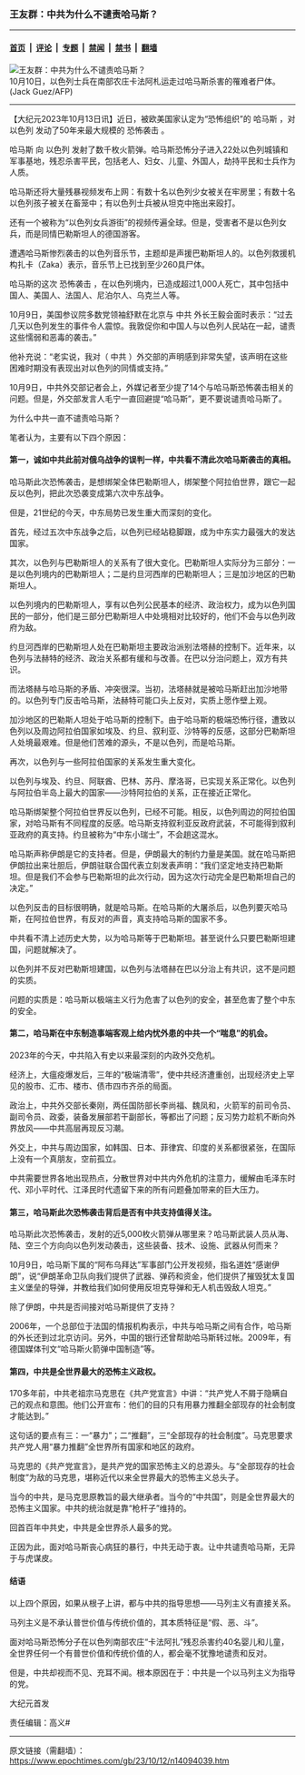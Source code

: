 ### 王友群：中共为什么不谴责哈马斯？

---

#### [首页](../../../..?n14094039) &nbsp;|&nbsp; [评论](../../../../../epoch-comment?n14094039) &nbsp;|&nbsp; [专题](../../../../../epoch-special?n14094039) &nbsp;|&nbsp; [禁闻](../../../../../epoch-news?n14094039) &nbsp;|&nbsp; [禁书](../../../../../books?n14094039) &nbsp;|&nbsp; [翻墙](https://github.com/gfw-breaker/nogfw/blob/master/README.md?n14094039)


<div><img alt="王友群：中共为什么不谴责哈马斯？" class="attachment-djy_600_400 size-djy_600_400 wp-post-image" src="https://i.epochtimes.com/assets/uploads/2023/10/id14094040-000_33XW38F-600x400-1.jpg"/>
<div class="caption">
 10月10日，以色列士兵在南部农庄卡法阿札运走过哈马斯杀害的罹难者尸体。(Jack Guez/AFP)
</div></div><hr/><div class="post_content" id="artbody" itemprop="articleBody">
 <!-- article content begin -->
 <p>
  【大纪元2023年10月13日讯】近日，被欧美国家认定为“恐怖组织”的
  <ok href="https://www.epochtimes.com/gb/tag/%E5%93%88%E9%A9%AC%E6%96%AF.html">
   哈马斯
  </ok>
  ，对
  <ok href="https://www.epochtimes.com/gb/tag/%E4%BB%A5%E8%89%B2%E5%88%97.html">
   以色列
  </ok>
  发动了50年来最大规模的
  <ok href="https://www.epochtimes.com/gb/tag/%E6%81%90%E6%80%96%E8%A2%AD%E5%87%BB.html">
   恐怖袭击
  </ok>
  。
 </p>
 <p>
  <ok href="https://www.epochtimes.com/gb/tag/%E5%93%88%E9%A9%AC%E6%96%AF.html">
   哈马斯
  </ok>
  向
  <ok href="https://www.epochtimes.com/gb/tag/%E4%BB%A5%E8%89%B2%E5%88%97.html">
   以色列
  </ok>
  发射了数千枚火箭弹。哈马斯恐怖分子进入22处以色列城镇和军事基地，残忍杀害平民，包括老人、妇女、儿童、外国人，劫持平民和士兵作为人质。
 </p>
 <p>
  哈马斯还将大量残暴视频发布上网：有数十名以色列少女被关在牢房里；有数十名以色列孩子被关在畜笼中；有以色列士兵被从坦克中拖出来殴打。
 </p>
 <p>
  还有一个被称为“以色列女兵游街”的视频传遍全球。但是，受害者不是以色列女兵，而是同情巴勒斯坦人的德国游客。
 </p>
 <p>
  遭遇哈马斯惨烈袭击的以色列音乐节，主题却是声援巴勒斯坦人的。以色列救援机构扎卡（Zaka）表示，音乐节上已找到至少260具尸体。
 </p>
 <p>
  哈马斯的这次
  <ok href="https://www.epochtimes.com/gb/tag/%E6%81%90%E6%80%96%E8%A2%AD%E5%87%BB.html">
   恐怖袭击
  </ok>
  ，在以色列境内，已造成超过1,000人死亡，其中包括中国人、美国人、法国人、尼泊尔人、乌克兰人等。
 </p>
 <p>
  10月9日，美国参议院多数党领袖舒默在北京与
  <ok href="https://www.epochtimes.com/gb/tag/%E4%B8%AD%E5%85%B1.html">
   中共
  </ok>
  外长王毅会面时表示：“过去几天以色列发生的事件令人震惊。我敦促你和中国人与以色列人民站在一起，谴责这些懦弱和恶毒的袭击。”
 </p>
 <p>
  他补充说：“老实说，我对（
  <ok href="https://www.epochtimes.com/gb/tag/%E4%B8%AD%E5%85%B1.html">
   中共
  </ok>
  ）外交部的声明感到非常失望，该声明在这些困难时期没有表现出对以色列的同情或支持。”
 </p>
 <p>
  10月9日，中共外交部记者会上，外媒记者至少提了14个与哈马斯恐怖袭击相关的问题。但是，外交部发言人毛宁一直回避提“哈马斯”，更不要说谴责哈马斯了。
 </p>
 <p>
  为什么中共一直不谴责哈马斯？
 </p>
 <p>
  笔者认为，主要有以下四个原因：
 </p>
 <h4>
  <strong>
   第一，诚如中共此前对俄乌战争的误判一样，中共看不清此次哈马斯袭击的真相。
  </strong>
 </h4>
 <p>
  哈马斯此次恐怖袭击，是想绑架全体巴勒斯坦人，绑架整个阿拉伯世界，跟它一起反以色列，把此次恐袭变成第六次中东战争。
 </p>
 <p>
  但是，21世纪的今天，中东局势已发生重大而深刻的变化。
 </p>
 <p>
  首先，经过五次中东战争之后，以色列已经站稳脚跟，成为中东实力最强大的发达国家。
 </p>
 <p>
  其次，以色列与巴勒斯坦人的关系有了很大变化。巴勒斯坦人实际分为三部分：一是以色列境内的巴勒斯坦人；二是约旦河西岸的巴勒斯坦人；三是加沙地区的巴勒斯坦人。
 </p>
 <p>
  以色列境内的巴勒斯坦人，享有以色列公民基本的经济、政治权力，成为以色列国民的一部分，他们是三部分巴勒斯坦人中处境相对比较好的，他们不会与以色列政府为敌。
 </p>
 <p>
  约旦河西岸的巴勒斯坦人处在巴勒斯坦主要政治派别法塔赫的控制下。近年来，以色列与法赫特的经济、政治关系都有缓和与改善。在巴以分治问题上，双方有共识。
 </p>
 <p>
  而法塔赫与哈马斯的矛盾、冲突很深。当初，法塔赫就是被哈马斯赶出加沙地带的。以色列专门反击哈马斯，法赫特可能口头上反对，实质上愿作壁上观。
 </p>
 <p>
  加沙地区的巴勒斯人坦处于哈马斯的控制下。由于哈马斯的极端恐怖行径，遭致以色列以及周边阿拉伯国家如埃及、约旦、叙利亚、沙特等的反感，这部分巴勒斯坦人处境最艰难。但是他们苦难的源头，不是以色列，而是哈马斯。
 </p>
 <p>
  再次，以色列与一些阿拉伯国家的关系发生重大变化。
 </p>
 <p>
  以色列与埃及、约旦、阿联酋、巴林、苏丹、摩洛哥，已实现关系正常化。以色列与阿拉伯半岛上最大的国家——沙特阿拉伯的关系，正在接近正常化。
 </p>
 <p>
  哈马斯绑架整个阿拉伯世界反以色列，已经不可能。相反，以色列周边的阿拉伯国家，对哈马斯有不同程度的反感。哈马斯支持叙利亚反政府武装，不可能得到叙利亚政府的真支持。约旦被称为“中东小瑞士”，不会趟这混水。
 </p>
 <p>
  哈马斯声称伊朗是它的支持者。但是，伊朗最大的制约力量是美国。就在哈马斯把伊朗拉出来壮胆后，伊朗驻联合国代表立刻发表声明：“我们坚定地支持巴勒斯坦。但是我们不会参与巴勒斯坦的此次行动，因为这次行动完全是巴勒斯坦自己的决定。”
 </p>
 <p>
  以色列反击的目标很明确，就是哈马斯。在哈马斯的大屠杀后，以色列要灭哈马斯，在阿拉伯世界，有反对的声音，真支持哈马斯的国家不多。
 </p>
 <p>
  中共看不清上述历史大势，以为哈马斯等于巴勒斯坦。甚至说什么只要巴勒斯坦建国，问题就解决了。
 </p>
 <p>
  以色列并不反对巴勒斯坦建国，以色列与法塔赫在巴以分治上有共识，这不是问题的实质。
 </p>
 <p>
  问题的实质是：哈马斯以极端主义行为危害了以色列的安全，甚至危害了整个中东的安全。
 </p>
 <h4>
  <strong>
   第二，哈马斯在中东制造事端客观上给内忧外患的中共一个“喘息”的机会。
  </strong>
 </h4>
 <p>
  2023年的今天，中共陷入有史以来最深刻的内政外交危机。
 </p>
 <p>
  经济上，大瘟疫爆发后，三年的“极端清零”，使中共经济遭重创，出现经济史上罕见的股市、汇市、楼市、债市四市齐杀的局面。
 </p>
 <p>
  政治上，中共外交部长秦刚，两任国防部长李尚福、魏凤和，火箭军的前司令员、副司令员、政委，装备发展部若干副部长，等都出了问题；反习势力趁机不断向外界放风——中共高层再现反习潮。
 </p>
 <p>
  外交上，中共与周边国家，如韩国、日本、菲律宾、印度的关系都很紧张，在国际上没有一个真朋友，空前孤立。
 </p>
 <p>
  中共需要世界各地出现热点，分散世界对中共内外危机的注意力，缓解由毛泽东时代、邓小平时代、江泽民时代遗留下来的所有问题叠加带来的巨大压力。
 </p>
 <h4>
  <strong>
   第三，哈马斯此次恐怖袭击背后是否有中共支持值得关注。
  </strong>
 </h4>
 <p>
  哈马斯此次恐怖袭击，发射的近5,000枚火箭弹从哪里来？哈马斯武装人员从海、陆、空三个方向向以色列发动袭击，这些装备、技术、设施、武器从何而来？
 </p>
 <p>
  10月9日，哈马斯下属的“阿布乌拜达”军事部门公开发视频，指名道姓“感谢伊朗”，说“伊朗革命卫队向我们提供了武器、弹药和资金，他们提供了摧毁犹太复国主义堡垒的导弹，并教给我们如何使用反坦克导弹和无人机击毁敌人坦克。”
 </p>
 <p>
  除了伊朗，中共是否间接对哈马斯提供了支持？
 </p>
 <p>
  2006年，一个总部位于法国的情报机构表示，中共与哈马斯之间有合作，哈马斯的外长还到过北京访问。另外，中国的银行还曾帮助哈马斯转过帐。2009年，有德国媒体刊文“哈马斯火箭弹中国制造”等。
 </p>
 <h4>
  <strong>
   第四，中共是全世界最大的恐怖主义政权。
  </strong>
 </h4>
 <p>
  170多年前，中共老祖宗马克思在《共产党宣言》中讲：“共产党人不屑于隐瞒自己的观点和意图。他们公开宣布：他们的目的只有用暴力推翻全部现存的社会制度才能达到。”
 </p>
 <p>
  这句话的要点有三：一“暴力”；二“推翻”，三“全部现存的社会制度”。马克思要求共产党人用“暴力推翻”全世界所有国家和地区的政府。
 </p>
 <p>
  马克思的《共产党宣言》，是共产党的国家恐怖主义的总源头。与“全部现存的社会制度”为敌的马克思，堪称近代以来全世界最大的恐怖主义总头子。
 </p>
 <p>
  当今的中共，是马克思原教旨的最大继承者。当今的“中共国”，则是全世界最大的恐怖主义国家。中共的统治就是靠“枪杆子”维持的。
 </p>
 <p>
  回首百年中共史，中共是全世界杀人最多的党。
 </p>
 <p>
  正因为此，面对哈马斯丧心病狂的暴行，中共无动于衷。让中共谴责哈马斯，无异于与虎谋皮。
 </p>
 <h4>
  <strong>
   结语
  </strong>
 </h4>
 <p>
  以上四个原因，如果从根子上讲，都与中共的指导思想——马列主义有直接关系。
 </p>
 <p>
  马列主义是不承认普世价值与传统价值的，其本质特征是“假、恶、斗”。
 </p>
 <p>
  面对哈马斯恐怖分子在以色列南部农庄“卡法阿扎”残忍杀害约40名婴儿和儿童，全世界任何一个有普世价值和传统价值的人，都会毫不犹豫地谴责和反对。
 </p>
 <p>
  但是，中共却视而不见、充耳不闻。根本原因在于：中共是一个以马列主义为指导的党。
 </p>
 <p>
  大纪元首发
 </p>
 <p>
  责任编辑：高义#
 </p>
 <!-- article content end -->
 <div id="below_article_ad">
 </div>
</div>


---

原文链接（需翻墙）：https://www.epochtimes.com/gb/23/10/12/n14094039.htm